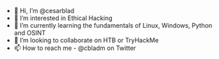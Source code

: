 - 👋 Hi, I’m @cesarblad
- 👀 I’m interested in Ethical Hacking
- 🌱 I’m currently learning the fundamentals of Linux, Windows, Python and OSINT
- 💞️ I’m looking to collaborate on HTB or TryHackMe
- 📫 How to reach me - @cbladm on Twitter

<!---
cesarblad/cesarblad is a ✨ special ✨ repository because its `README.md` (this file) appears on your GitHub profile.
You can click the Preview link to take a look at your changes.
--->
